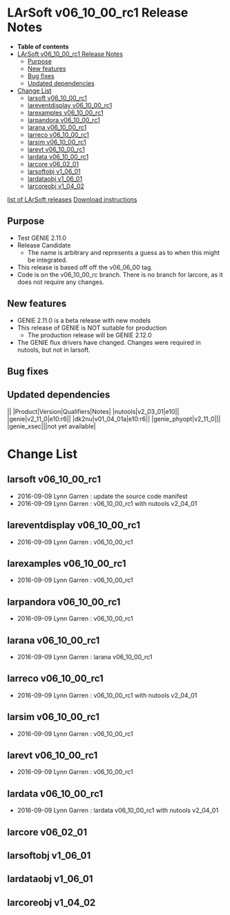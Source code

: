 LArSoft v06_10_00_rc1 Release Notes
===============================================================================

-   **Table of contents**
-   [LArSoft v06_10_00_rc1 Release Notes](#LArSoft-v06_10_00_rc1-Release-Notes)
    -   [Purpose](#Purpose)
    -   [New features](#New-features)
    -   [Bug fixes](#Bug-fixes)
    -   [Updated dependencies](#Updated-dependencies)
-   [Change List](#Change-List)
    -   [larsoft v06_10_00_rc1](#larsoft-v06_10_00_rc1)
    -   [lareventdisplay v06_10_00_rc1](#lareventdisplay-v06_10_00_rc1)
    -   [larexamples v06_10_00_rc1](#larexamples-v06_10_00_rc1)
    -   [larpandora v06_10_00_rc1](#larpandora-v06_10_00_rc1)
    -   [larana v06_10_00_rc1](#larana-v06_10_00_rc1)
    -   [larreco v06_10_00_rc1](#larreco-v06_10_00_rc1)
    -   [larsim v06_10_00_rc1](#larsim-v06_10_00_rc1)
    -   [larevt v06_10_00_rc1](#larevt-v06_10_00_rc1)
    -   [lardata v06_10_00_rc1](#lardata-v06_10_00_rc1)
    -   [larcore v06_02_01](#larcore-v06_02_01)
    -   [larsoftobj v1_06_01](#larsoftobj-v1_06_01)
    -   [lardataobj v1_06_01](#lardataobj-v1_06_01)
    -   [larcoreobj v1_04_02](#larcoreobj-v1_04_02)

[list of LArSoft releases](LArSoft_release_list)
[Download instructions](http://scisoft.fnal.gov/scisoft/bundles/larsoft/v06_10_00_rc1/larsoft-v06_10_00_rc1.html)

Purpose
--------------------

-   Test GENIE 2.11.0
-   Release Candidate
    -   The name is arbitrary and represents a guess as to when this might be integrated.
-   This release is based off off the v06_06_00 tag.
-   Code is on the v06_10_00_rc branch. There is no branch for larcore, as it does not require any changes.

New features
------------------------------

-   GENIE 2.11.0 is a beta release with new models
-   This release of GENIE is NOT suitable for production
    -   The production release will be GENIE 2.12.0
-   The GENIE flux drivers have changed. Changes were required in nutools, but not in larsoft.

Bug fixes
------------------------

Updated dependencies
----------------------------------------------

||
|Product|Version|Qualifiers|Notes|
|nutools|v2_03_01|e10||
|genie|v2_11_0|e10:r6||
|dk2nu|v01_04_01a|e10:r6||
|genie_phyopt|v2_11_0|||
|genie_xsec|||not yet available|

Change List
============================

larsoft v06_10_00_rc1
---------------------------------------------------

-   2016-09-09 Lynn Garren : update the source code manifest
-   2016-09-09 Lynn Garren : v06_10_00_rc1 with nutools v2_04_01

lareventdisplay v06_10_00_rc1
-------------------------------------------------------------------

-   2016-09-09 Lynn Garren : v06_10_00_rc1

larexamples v06_10_00_rc1
-----------------------------------------------------------

-   2016-09-09 Lynn Garren : v06_10_00_rc1

larpandora v06_10_00_rc1
---------------------------------------------------------

-   2016-09-09 Lynn Garren : v06_10_00_rc1

larana v06_10_00_rc1
-------------------------------------------------

-   2016-09-09 Lynn Garren : larana v06_10_00_rc1

larreco v06_10_00_rc1
---------------------------------------------------

-   2016-09-09 Lynn Garren : v06_10_00_rc1 with nutools v2_04_01

larsim v06_10_00_rc1
-------------------------------------------------

-   2016-09-09 Lynn Garren : v06_10_00_rc1

larevt v06_10_00_rc1
-------------------------------------------------

-   2016-09-09 Lynn Garren : v06_10_00_rc1

lardata v06_10_00_rc1
---------------------------------------------------

-   2016-09-09 Lynn Garren : lardata v06_10_00_rc1 with nutools v2_04_01

larcore v06_02_01
------------------------------------------

larsoftobj v1_06_01
----------------------------------------------

lardataobj v1_06_01
----------------------------------------------

larcoreobj v1_04_02
----------------------------------------------
